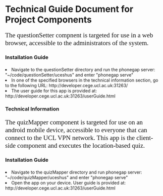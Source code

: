 <h1>Technical Guide Document for Project Components</h1>
<p style="font-family:calibri;font-size:150%;> The server, quizMapper & questionSetter repositories together collaborate to create a location-based quiz with system architectural functionality provided through servers and postGreSQL databases. This document is to be used as a technical guide for the 3 components that make this system. <p>

<h2> Web Application: Question Setter </h2>
<p style="font-family:calibri;font-size:150%;> The questionSetter compnent is targeted for use in a web browser, accessible to the administrators of the system. </p>
<h3> Installation Guide </h3>
<p style="font-family:calibri;font-size:150%;>
<ul>
<li>Install this repository via terminal: git clone https://github.com/leoh94/questionSetter.git </li>
<li>Install the server via terminal: git clone https://github.com/leoh94/server.git </li>
<li>Run the HTTP server in background by going to the server directory: "~/code/server" and enter "node httpServer.js &"</li>
<li>Navigate to the questionSetter directory and run the phonegap server: "~/code/questionSetter/uceshus" and enter "phonegap serve"</li>
<li>In one of the specified browsers in the technical information section, go to the following URL: http://developer.cege.ucl.ac.uk:31263/ </li>
<li>The user guide for this app is provided at: http://developer.cege.ucl.ac.uk:31263/userGuide.html </li></ul></p>

<h3> Technical Information </h3>
<p style="font-family:calibri;font-size:150%;> 
This app was tested on the following browsers:
          <ul>
          <li>Google Chrome v66.0.3359.139 (Official Build) (64-bit)</li>
          <li>Microsoft Edge v41.16299.371.0</li>
          </ul></p>

<h2>Mobile Application: Quiz Mapper </h2>
<p style="font-family:calibri;font-size:150%;> The quizMapper component is targeted for use on an android mobile device, accessible to everyone that can connect to the UCL VPN network. This app is the client-side component and executes the location-based quiz. </p>
          <h3> Installation Guide </h3>
          <p style="font-family:calibri;font-size:150%;>
          <ul><li>Install this repository via terminal: git clone https://github.com/leoh94/quizMapper.git </li>
            <li>Install the server via terminal: git clone https:github.com/leoh94/server.git </li>
            <li>Go to https://build.phonegap.com/apps to create the mobile app.</li>
            <li>Copy and paste the quizMapper repository and create a public application.</li>
            <li>Once built for android, scan the QR code with an external QR reader app on your device to initiate download. </li>
            <li>Install the .apk file and make sure location settings are enabled on you phone. </li>
            <li>Run the HTTP server via terminal: "~/code/server" and enter "node httpServer.js &"</li>
            <li>Navigate to the quizMapper directory and run phonegap server: "~/code/quizMapper/uceshus" and enter "phonegap serve"</li>
            <li>Open the app on your device. User guide is provided at: http://developer.cege.ucl.ac.uk:31263/userGuide.html </li>
</ul></p>

            
          
            
